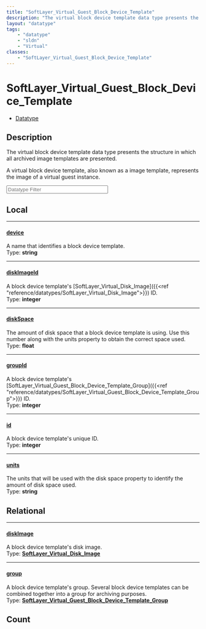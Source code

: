 ```yaml
---
title: "SoftLayer_Virtual_Guest_Block_Device_Template"
description: "The virtual block device template data type presents the structure in which all archived image templates are presented.... "
layout: "datatype"
tags:
    - "datatype"
    - "sldn"
    - "Virtual"
classes:
    - "SoftLayer_Virtual_Guest_Block_Device_Template"
---
```


# SoftLayer_Virtual_Guest_Block_Device_Template
<div id='service-datatype'>
    <ul id='sldn-reference-tabs'>
        <li id='datatype'> <a href='/reference/datatypes/SoftLayer_Virtual_Guest_Block_Device_Template' >Datatype</a></li>
    </ul>
</div>

## Description 
The virtual block device template data type presents the structure in which all archived image templates are presented. 

A virtual block device template, also known as a image template, represents the image of a virtual guest instance. 





<!-- Filer BEGIN -->
<div class="view-filters">
        <div class="clearfix">
            <div class="search-input-box">
                <input placeholder="Datatype Filter" onkeyup="titleSearch(inputId='prop-input', divId='properties', elementClass='prop-row')" 
                    type="text" id="prop-input" value="" size="30" maxlength="128" class="form-text">
            </div>
        </div>
</div>
<!-- Filer END -->

<div id="properties" class="content">
<div id="localProperties" class="prop-content" >

## Local
<div class="prop-row">

-----
[device]: #device
#### [device]
A name that identifies a block device template.   
<span class="type-label">Type: </span>**string**


</div>
<div class="prop-row">

-----
[diskImageId]: #diskimageid
#### [diskImageId]
A block device template's [SoftLayer_Virtual_Disk_Image]({{<ref "reference/datatypes/SoftLayer_Virtual_Disk_Image">}}) ID.   
<span class="type-label">Type: </span>**integer**


</div>
<div class="prop-row">

-----
[diskSpace]: #diskspace
#### [diskSpace]
The amount of disk space that a block device template is using.  Use this number along with the units property to obtain the correct space used.   
<span class="type-label">Type: </span>**float**


</div>
<div class="prop-row">

-----
[groupId]: #groupid
#### [groupId]
A block device template's [SoftLayer_Virtual_Guest_Block_Device_Template_Group]({{<ref "reference/datatypes/SoftLayer_Virtual_Guest_Block_Device_Template_Group">}}) ID.   
<span class="type-label">Type: </span>**integer**


</div>
<div class="prop-row">

-----
[id]: #id
#### [id]
A block device template's unique ID.   
<span class="type-label">Type: </span>**integer**


</div>
<div class="prop-row">

-----
[units]: #units
#### [units]
The units that will be used with the disk space property to identify the amount of disk space used.   
<span class="type-label">Type: </span>**string**


</div>
</div>
<!-- LOCAL PROPERTY END -->

<div id="relationalProperties"  class="prop-content" >

## Relational
<div class="prop-row">

-----
[diskImage]: #diskimage
#### [diskImage]
A block device template's disk image.  
<span class="type-label">Type: </span>**<a href='/reference/datatypes/SoftLayer_Virtual_Disk_Image'>SoftLayer_Virtual_Disk_Image </a>**


</div>
<div class="prop-row">

-----
[group]: #group
#### [group]
A block device template's group. Several block device templates can be combined together into a group for archiving purposes.  
<span class="type-label">Type: </span>**<a href='/reference/datatypes/SoftLayer_Virtual_Guest_Block_Device_Template_Group'>SoftLayer_Virtual_Guest_Block_Device_Template_Group </a>**


</div>

## Count
</div>


